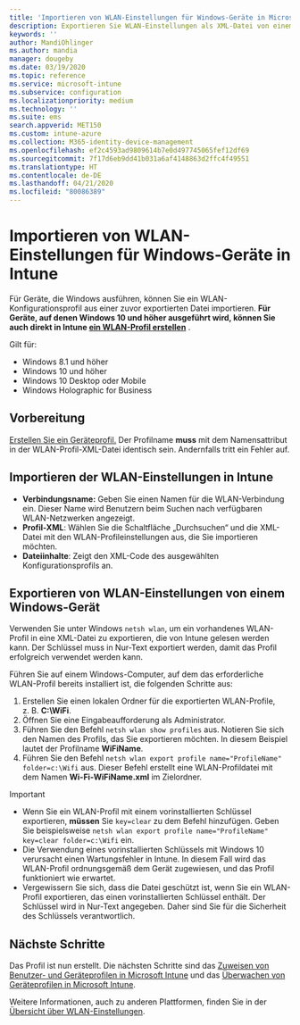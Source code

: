 ```yaml
---
title: 'Importieren von WLAN-Einstellungen für Windows-Geräte in Microsoft Intune: Azure | Microsoft-Dokumentation'
description: Exportieren Sie WLAN-Einstellungen als XML-Datei von einem Windows-Gerät mithilfe von „netsh wlan“. Importieren Sie anschließend diese Datei in Intune, um ein WLAN-Profil für Geräte zu erstellen, auf denen Windows 8.1, Windows 10 oder Windows Holographic for Business ausgeführt wird.
keywords: ''
author: MandiOhlinger
ms.author: mandia
manager: dougeby
ms.date: 03/19/2020
ms.topic: reference
ms.service: microsoft-intune
ms.subservice: configuration
ms.localizationpriority: medium
ms.technology: ''
ms.suite: ems
search.appverid: MET150
ms.custom: intune-azure
ms.collection: M365-identity-device-management
ms.openlocfilehash: ef2c4593ad9809614b7e0d497745065fef12df69
ms.sourcegitcommit: 7f17d6eb9dd41b031a6af4148863d2ffc4f49551
ms.translationtype: HT
ms.contentlocale: de-DE
ms.lasthandoff: 04/21/2020
ms.locfileid: "80086389"
---
```

# <a name="import-wi-fi-settings-for-windows-devices-in-intune"></a>Importieren von WLAN-Einstellungen für Windows-Geräte in Intune

Für Geräte, die Windows ausführen, können Sie ein WLAN-Konfigurationsprofil aus einer zuvor exportierten Datei importieren. **Für Geräte, auf denen Windows 10 und höher ausgeführt wird, können Sie auch direkt in Intune [ein WLAN-Profil erstellen](wi-fi-settings-windows.md)** .

Gilt für:  
- Windows 8.1 und höher
- Windows 10 und höher
- Windows 10 Desktop oder Mobile
- Windows Holographic for Business

## <a name="before-you-begin"></a>Vorbereitung

[Erstellen Sie ein Geräteprofil.](wi-fi-settings-configure.md) Der Profilname **muss** mit dem Namensattribut in der WLAN-Profil-XML-Datei identisch sein. Andernfalls tritt ein Fehler auf.

## <a name="import-the-wi-fi-settings-into-intune"></a>Importieren der WLAN-Einstellungen in Intune

- **Verbindungsname:** Geben Sie einen Namen für die WLAN-Verbindung ein. Dieser Name wird Benutzern beim Suchen nach verfügbaren WLAN-Netzwerken angezeigt.
- **Profil-XML**: Wählen Sie die Schaltfläche „Durchsuchen“ und die XML-Datei mit den WLAN-Profileinstellungen aus, die Sie importieren möchten.
- **Dateiinhalte**: Zeigt den XML-Code des ausgewählten Konfigurationsprofils an.

## <a name="export-wi-fi-settings-from-a-windows-device"></a>Exportieren von WLAN-Einstellungen von einem Windows-Gerät

Verwenden Sie unter Windows `netsh wlan`, um ein vorhandenes WLAN-Profil in eine XML-Datei zu exportieren, die von Intune gelesen werden kann. Der Schlüssel muss in Nur-Text exportiert werden, damit das Profil erfolgreich verwendet werden kann.

Führen Sie auf einem Windows-Computer, auf dem das erforderliche WLAN-Profil bereits installiert ist, die folgenden Schritte aus:

1. Erstellen Sie einen lokalen Ordner für die exportierten WLAN-Profile, z. B. **C:\WiFi**.
2. Öffnen Sie eine Eingabeaufforderung als Administrator.
3. Führen Sie den Befehl `netsh wlan show profiles` aus. Notieren Sie sich den Namen des Profils, das Sie exportieren möchten. In diesem Beispiel lautet der Profilname **WiFiName**.
4. Führen Sie den Befehl `netsh wlan export profile name="ProfileName" folder=c:\Wifi` aus. Dieser Befehl erstellt eine WLAN-Profildatei mit dem Namen **Wi-Fi-WiFiName.xml** im Zielordner.

> [!IMPORTANT]
> - Wenn Sie ein WLAN-Profil mit einem vorinstallierten Schlüssel exportieren, **müssen** Sie `key=clear` zu dem Befehl hinzufügen. Geben Sie beispielsweise `netsh wlan export profile name="ProfileName" key=clear folder=c:\Wifi` ein.
> - Die Verwendung eines vorinstallierten Schlüssels mit Windows 10 verursacht einen Wartungsfehler in Intune. In diesem Fall wird das WLAN-Profil ordnungsgemäß dem Gerät zugewiesen, und das Profil funktioniert wie erwartet.
> - Vergewissern Sie sich, dass die Datei geschützt ist, wenn Sie ein WLAN-Profil exportieren, das einen vorinstallierten Schlüssel enthält. Der Schlüssel wird in Nur-Text angegeben. Daher sind Sie für die Sicherheit des Schlüssels verantwortlich.

## <a name="next-steps"></a>Nächste Schritte

Das Profil ist nun erstellt. Die nächsten Schritte sind das [Zuweisen von Benutzer- und Geräteprofilen in Microsoft Intune](device-profile-assign.md) und das [Überwachen von Geräteprofilen in Microsoft Intune](device-profile-monitor.md).

Weitere Informationen, auch zu anderen Plattformen, finden Sie in der [Übersicht über WLAN-Einstellungen](wi-fi-settings-configure.md).
